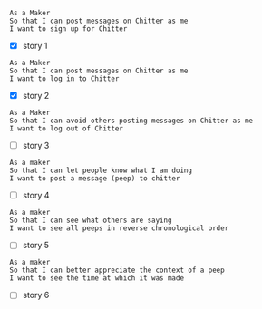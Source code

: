 ```
As a Maker
So that I can post messages on Chitter as me
I want to sign up for Chitter
```
- [x] story 1

```
As a Maker
So that I can post messages on Chitter as me
I want to log in to Chitter
```
- [x] story 2

```
As a Maker
So that I can avoid others posting messages on Chitter as me
I want to log out of Chitter
```
- [ ] story 3

```
As a maker
So that I can let people know what I am doing
I want to post a message (peep) to chitter
```
- [ ] story 4

```
As a maker
So that I can see what others are saying
I want to see all peeps in reverse chronological order
```
- [ ] story 5

```
As a maker
So that I can better appreciate the context of a peep
I want to see the time at which it was made
```
- [ ] story 6
